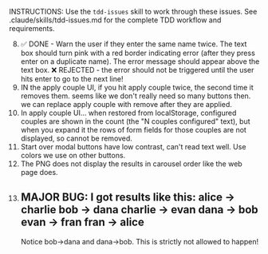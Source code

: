 INSTRUCTIONS: Use the `tdd-issues` skill to work through these issues.
See .claude/skills/tdd-issues.md for the complete TDD workflow and requirements.

8. ✅ DONE - Warn the user if they enter the same name twice. The text box should turn
    pink with a red border indicating error (after they press enter on a
    duplicate name). The error message should appear above the text box. ❌
    REJECTED - the error should not be triggered until the user hits enter to
    go to the next line!
9. IN the apply couple UI, if you hit apply couple twice, the second time it removes
    them. seems like we don't really need so many buttons then. we can replace
    apply couple with remove after they are applied.
10. In apply couple UI... when restored from localStorage, configured couples are
    shown in the count (the "N couples configured" text), but when you expand it
    the rows of form fields for those couples are not displayed, so cannot be
    removed.
11. Start over modal buttons have low contrast, can't read text well. Use
    colors we use on other buttons.
12. The PNG does not display the results in carousel order like the web page
    does.
13. MAJOR BUG: I got results like this:
    alice → charlie
    bob → dana
    charlie → evan
    dana → bob
    evan → fran
    fran → alice
    --
    Notice bob->dana and dana->bob. This is strictly not allowed to happen!
